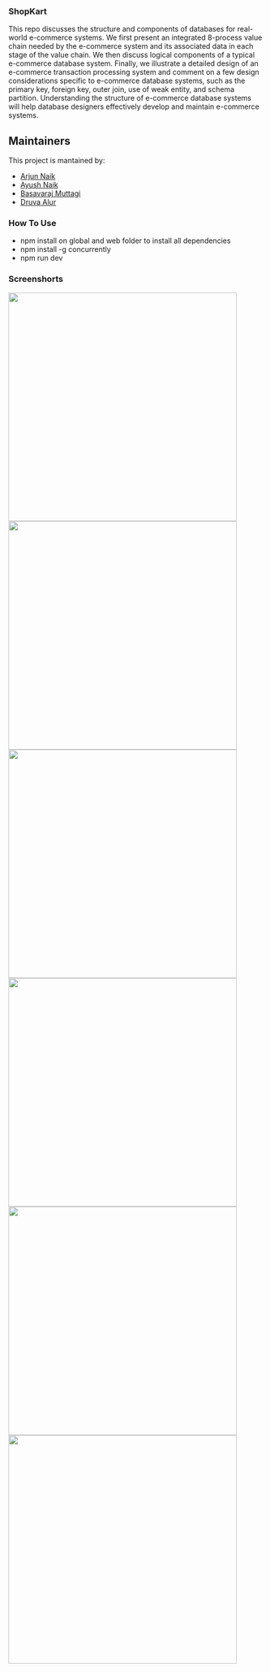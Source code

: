 ### ShopKart
This repo discusses the structure and components of databases for real-world e-commerce systems. We first present an integrated 8-process value chain needed by the e-commerce system and its associated data in each stage of the value chain. We then discuss logical components of a typical e-commerce database system. Finally, we illustrate a detailed design of an e-commerce transaction processing system and comment on a few design considerations specific to e-commerce database systems, such as the primary key, foreign key, outer join, use of weak entity, and schema partition. Understanding the structure of e-commerce database systems will help database designers effectively develop and maintain e-commerce systems.


## Maintainers
This project is mantained by:
* [Arjun Naik](https://github.com/arjunnaik)
* [Ayush Naik](https://github.com/amn-max)
* [Basavaraj Muttagi](https://github.com/BasavarajMuttagi)
* [Druva Alur](https://github.com/DruvaAlur)
### How To Use

- npm install on global and web folder to install all dependencies
- npm install -g concurrently
- npm run dev

### Screenshorts

<img width="450px" src="https://github.com/OutliersTM/ShopKart/blob/master/Screenshots/home-page.png"/>
<img width="450px" src="https://github.com/OutliersTM/ShopKart/blob/master/Screenshots/products-page.png"/>
<img width="450px" src="https://github.com/OutliersTM/ShopKart/blob/master/Screenshots/registration-page.png"/>
<img width="450px" src="https://github.com/OutliersTM/ShopKart/blob/master/Screenshots/login-page.png"/>
<img width="450px" src="https://github.com/OutliersTM/ShopKart/blob/master/Screenshots/orders-page.png"/>
<img width="450px" src="https://github.com/OutliersTM/ShopKart/blob/master/Screenshots/cart_check_out-page.png"/>
